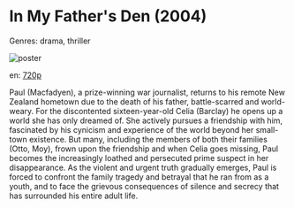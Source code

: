 # In My Father's Den (2004)

Genres: drama, thriller

![poster](http://image.tmdb.org/t/p/w500/6ZQUlZc3nNNfiRcPYqx6FE2piBO.jpg)

en:
  [720p](magnet:?xt=urn:btih:54D25363DB6B7FDE484F148E9E0FBDD765CFA677&tr=udp://glotorrents.pw:6969/announce&tr=udp://tracker.opentrackr.org:1337/announce&tr=udp://torrent.gresille.org:80/announce&tr=udp://tracker.openbittorrent.com:80&tr=udp://tracker.coppersurfer.tk:6969&tr=udp://tracker.leechers-paradise.org:6969&tr=udp://p4p.arenabg.ch:1337&tr=udp://tracker.internetwarriors.net:1337)
  


Paul (Macfadyen), a prize-winning war journalist, returns to his remote New Zealand hometown due to the death of his father, battle-scarred and world-weary. For the discontented sixteen-year-old Celia (Barclay) he opens up a world she has only dreamed of. She actively pursues a friendship with him, fascinated by his cynicism and experience of the world beyond her small-town existence. But many, including the members of both their families (Otto, Moy), frown upon the friendship and when Celia goes missing, Paul becomes the increasingly loathed and persecuted prime suspect in her disappearance. As the violent and urgent truth gradually emerges, Paul is forced to confront the family tragedy and betrayal that he ran from as a youth, and to face the grievous consequences of silence and secrecy that has surrounded his entire adult life.